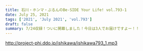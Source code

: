 ```yaml
---
title: 石川・ホンマ・ぶるんのBe-SIDE Your Life! vol.793-1
date: July 25, 2021
tags: ['2021', 'July 2021', 'vol.793']
draft: false
summary: 7/24収録！ついに開幕しました！今日は3人でお届けですよー！！
---
```


http://project-phi.ddo.jp/ishikawa/ishikawa793_1.mp3